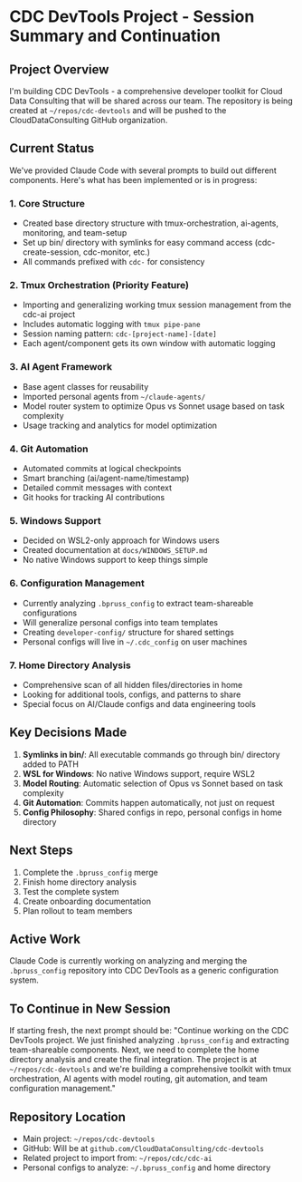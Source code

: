 # CDC DevTools Project - Session Summary and Continuation

## Project Overview
I'm building CDC DevTools - a comprehensive developer toolkit for Cloud Data Consulting that will be shared across our team. The repository is being created at `~/repos/cdc-devtools` and will be pushed to the CloudDataConsulting GitHub organization.

## Current Status
We've provided Claude Code with several prompts to build out different components. Here's what has been implemented or is in progress:

### 1. Core Structure
- Created base directory structure with tmux-orchestration, ai-agents, monitoring, and team-setup
- Set up bin/ directory with symlinks for easy command access (cdc-create-session, cdc-monitor, etc.)
- All commands prefixed with `cdc-` for consistency

### 2. Tmux Orchestration (Priority Feature)
- Importing and generalizing working tmux session management from the cdc-ai project
- Includes automatic logging with `tmux pipe-pane`
- Session naming pattern: `cdc-[project-name]-[date]`
- Each agent/component gets its own window with automatic logging

### 3. AI Agent Framework
- Base agent classes for reusability
- Imported personal agents from `~/claude-agents/`
- Model router system to optimize Opus vs Sonnet usage based on task complexity
- Usage tracking and analytics for model optimization

### 4. Git Automation
- Automated commits at logical checkpoints
- Smart branching (ai/agent-name/timestamp)
- Detailed commit messages with context
- Git hooks for tracking AI contributions

### 5. Windows Support
- Decided on WSL2-only approach for Windows users
- Created documentation at `docs/WINDOWS_SETUP.md`
- No native Windows support to keep things simple

### 6. Configuration Management
- Currently analyzing `.bpruss_config` to extract team-shareable configurations
- Will generalize personal configs into team templates
- Creating `developer-config/` structure for shared settings
- Personal configs will live in `~/.cdc_config` on user machines

### 7. Home Directory Analysis
- Comprehensive scan of all hidden files/directories in home
- Looking for additional tools, configs, and patterns to share
- Special focus on AI/Claude configs and data engineering tools

## Key Decisions Made

1. **Symlinks in bin/**: All executable commands go through bin/ directory added to PATH
2. **WSL for Windows**: No native Windows support, require WSL2
3. **Model Routing**: Automatic selection of Opus vs Sonnet based on task complexity
4. **Git Automation**: Commits happen automatically, not just on request
5. **Config Philosophy**: Shared configs in repo, personal configs in home directory

## Next Steps

1. Complete the `.bpruss_config` merge
2. Finish home directory analysis
3. Test the complete system
4. Create onboarding documentation
5. Plan rollout to team members

## Active Work
Claude Code is currently working on analyzing and merging the `.bpruss_config` repository into CDC DevTools as a generic configuration system.

## To Continue in New Session
If starting fresh, the next prompt should be:
"Continue working on the CDC DevTools project. We just finished analyzing `.bpruss_config` and extracting team-shareable components. Next, we need to complete the home directory analysis and create the final integration. The project is at `~/repos/cdc-devtools` and we're building a comprehensive toolkit with tmux orchestration, AI agents with model routing, git automation, and team configuration management."

## Repository Location
- Main project: `~/repos/cdc-devtools`
- GitHub: Will be at `github.com/CloudDataConsulting/cdc-devtools`
- Related project to import from: `~/repos/cdc/cdc-ai`
- Personal configs to analyze: `~/.bpruss_config` and home directory
